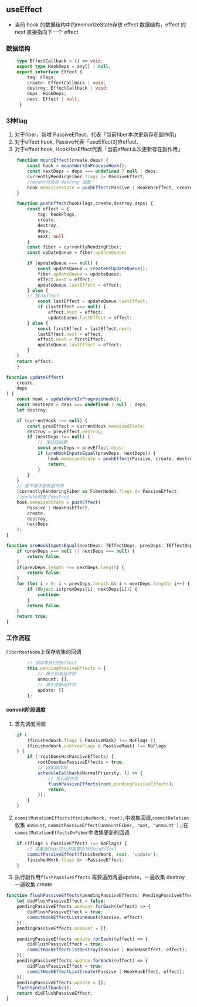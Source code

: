 ## useEffect
- 当前 hook 的数据结构中的memorizeState存放 effect 数据结构，effect 的 next 直接指向下一个 effect

### 数据结构

```ts { .number-lines }
    type EffectCallback = () => void;
    export type HookDeps = any[] | null;
    export interface Effect {
	    tag: Flags;
	    create: EffectCallback | void;
	    destroy: EffectCallback | void;
	    deps: HookDeps;
	    next: Effect | null;
     }
```
### 3种flag
1. 对于fiber，新增 PassiveEffect，代表「当前fiber本次更新存在副作用」
2. 对于effect hook, Passive代表「useEffect对应effect. 
3. 对于effect hook, HookHasEffect代表「当前effect本次更新存在副作用」


```ts { .number-lines }
    function mountEffect(create,deps) {
        const hook = mountWorkInProcessHook();
        const nextDeps = deps === undefined ? null : deps;
        currentlyRendingFiber.flags |= PassiveEffect;
		//mount时没有 destroy 函数
        hook.memosizeState = pushEffect(Passive | HookHasEffect, create, undefined, nextDeps)
    }

    function pushEffect(hookFlags,create,destroy,deps) {
        const effect = {
            tag: hookFlags,
            create,
            destroy,
            deps,
            next: null
        } 
        const fiber = currentlyRendingFiber;
        const upDateQueue = fiber.upDateQueue;

        if (updateQueue === null) {
		    const updateQueue = createFCUpdateQueue();
		    fiber.updateQueue = updateQueue;
		    effect.next = effect;
		    updateQueue.lastEffect = effect;
	    } else {
		// 插入effect
		    const lastEffect = updateQueue.lastEffect;
		    if (lastEffect === null) {
			    effect.next = effect;
			    updateQueue.lastEffect = effect;
		} else {
			const firstEffect = lastEffect.next;
			lastEffect.next = effect;
			effect.next = firstEffect;
			updateQueue.lastEffect = effect;
		}
	}
	return effect;
    }

function updateEffect(
	create,
	deps
) {
	const hook = updateWorkInProgressHook();
	const nextDeps = deps === undefined ? null : deps;
	let destroy;

	if (currentHook !== null) {
		const prevEffect = currentHook.memoizedState;
		destroy = prevEffect.destroy;
		if (nextDeps !== null) {
			// 浅比较依赖
			const prevDeps = prevEffect.deps;
			if (areHookInputsEqual(prevDeps, nextDeps)) {
				hook.memoizedState = pushEffect(Passive, create, destroy, nextDeps);
				return;
			}
		}
	}
	// 接下来才是有副作用
	(currentlyRenderingFiber as FiberNode).flags |= PassiveEffect;
	//update时有了destroy
	hook.memoizedState = pushEffect(
		Passive | HookHasEffect,
		create,
		destroy,
		nextDeps
	);
}

function areHookInputsEqual(nextDeps: TEffectDeps, prevDeps: TEffectDeps) {
	if (prevDeps === null || nextDeps === null) {
		return false;
	}
	if(prevDeps.length !== nextDeps.length) {
		return false;
	}
	for (let i = 0; i < prevDeps.length && i < nextDeps.length; i++) {
		if (Object.is(prevDeps[i], nextDeps[i])) {
			continue;
		}
		return false;
	}
	return true;
}
```

### 工作流程
`FiberRootNode`上保存收集的回调
```ts
        // 保存未执行的effect
		this.pendingPassiveEffects = {
			// 属于卸载组件的
			unmount: [],
			// 属于更新组件的
			update: []
		};
```

#### commit阶段调度

1. 首先调度回调
```ts {.line-numbers}
	if (
		(finishedWork.flags & PassiveMask) !== NoFlags ||
		(finishedWork.subtreeFlags & PassiveMask) !== NoFlags
	) {
		if (!rootDoesHasPassiveEffects) {
			rootDoesHasPassiveEffects = true;
			// 调度副作用
			scheduleCallback(NormalPriority, () => {
				// 执行副作用
				flushPassiveEffects(root.pendingPassiveEffects);
				return;
			});
		}
	}
```

2. `commitMutationEffects(finishedWork, root);`中收集回调,`commitDeletion`收集 `unmount`, `commitPassiveEffect(unmountFiber, root, 'unmount');`;在`commitMutationEffectsOnFiber`中收集更新的回调

```ts
    if ((flags & PassiveEffect) !== NoFlags) {
		// 收集因deps变化而需要执行的useEffect
		commitPassiveEffect(finishedWork, root, 'update');
		finishedWork.flags &= ~PassiveEffect;
	}
```

3. 执行副作用`flushPassiveEffects`
需要遍历两遍update，一遍收集 destroy 一遍收集 create
```ts
function flushPassiveEffects(pendingPassiveEffects: PendingPassiveEffects) {
	let didFlushPassiveEffect = false;
	pendingPassiveEffects.unmount.forEach((effect) => {
		didFlushPassiveEffect = true;
		commitHookEffectListUnmount(Passive, effect);
	});
	pendingPassiveEffects.unmount = [];

	pendingPassiveEffects.update.forEach((effect) => {
		didFlushPassiveEffect = true;
		commitHookEffectListDestroy(Passive | HookHasEffect, effect);
	});
	pendingPassiveEffects.update.forEach((effect) => {
		didFlushPassiveEffect = true;
		commitHookEffectListCreate(Passive | HookHasEffect, effect);
	});
	pendingPassiveEffects.update = [];
	flushSyncCallbacks();
	return didFlushPassiveEffect;
}
```